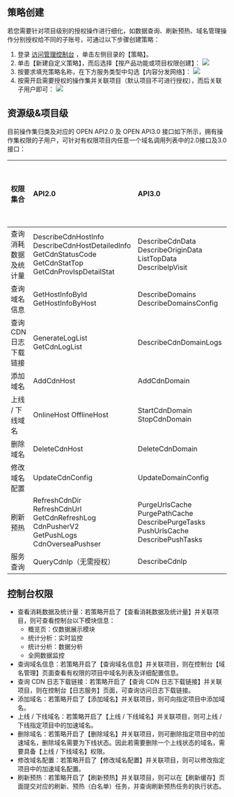 ## 策略创建
若您需要针对项目级别的授权操作进行细化，如数据查询、刷新预热、域名管理操作分别授权给不同的子账号，可通过以下步骤创建策略：
1. 登录 [访问管理控制台](https://console.cloud.tencent.com/cam/overview) ，单击左侧目录的【策略】。
2. 单击【新建自定义策略】，而后选择【按产品功能或项目权限创建】：
![](https://main.qcloudimg.com/raw/59c8c89263412208344bd071430db23d.png)
3. 按要求填充策略名称，在下方服务类型中勾选【内容分发网络】：
![](https://main.qcloudimg.com/raw/e057955abd823f0b92ff6cc13a016c4c.png)
4. 按需开启需要授权的操作集并关联项目（默认项目不可进行授权），而后关联子用户即可：
![](https://main.qcloudimg.com/raw/961dfce5817ba690b554f12dfa22d7c9.png)

## 资源级&项目级
目前操作集归类及对应的 OPEN API2.0 及 OPEN API3.0 接口如下所示，拥有操作集权限的子用户，可针对有权限项目内任意一个域名调用列表中的2.0接口及3.0接口：

| 权限集合              | API2.0                                                       | API3.0                                                       | 是否需要授权 |
| :-------------------- | :----------------------------------------------------------- | :----------------------------------------------------------- | :----------- |
| 查询消耗数据及统计量  | DescribeCdnHostInfo DescribeCdnHostDetailedInfo GetCdnStatusCode<br/>GetCdnStatTop<br/>GetCdnProvIspDetailStat | DescribeCdnData DescribeOriginData<br/>ListTopData<br/>DescribeIpVisit | 是           |
| 查询域名信息          | GetHostInfoById<br/>GetHostInfoByHost                        | DescribeDomains<br/>DescribeDomainsConfig                    | 是           |
| 查询 CDN 日志下载链接 | GenerateLogList<br/>GetCdnLogList                            | DescribeCdnDomainLogs                                        | 是           |
| 添加域名              | AddCdnHost                                                   | AddCdnDomain                                                 | 是           |
| 上线 / 下线域名       | OnlineHost OfflineHost                                       | StartCdnDomain<br/>StopCdnDomain                             | 是           |
| 删除域名              | DeleteCdnHost                                                | DeleteCdnDomain                                              | 是           |
| 修改域名配置          | UpdateCdnConfig                                              | UpdateDomainConfig                                           | 是           |
| 刷新预热              | RefreshCdnDir<br/>RefreshCdnUrl<br/>GetCdnRefreshLog<br/>CdnPusherV2<br/>GetPushLogs<br/>CdnOverseaPushser | PurgeUrlsCache<br/>PurgePathCache<br/>DescribePurgeTasks<br/>PushUrlsCache<br/>DescribePushTasks | 是           |
| 服务查询              | QueryCdnIp（无需授权）                                       | DescribeCdnIp                                                | 是           |

## 控制台权限
- 查看消耗数据及统计量：若策略开启了【查看消耗数据及统计量】并关联项目，则可查看控制台以下模块信息：
  - 概览页：仅数据展示模块
  - 统计分析：实时监控
  - 统计分析：数据分析
  - 全网数据监控
- 查询域名信息：若策略开启了【查询域名信息】并关联项目，则在控制台【域名管理】页面查看有权限的项目中域名列表及详细配置信息。
- 查询 CDN 日志下载链接：若策略开启了【查询 CDN 日志下载链接】并关联项目，则在控制台【日志服务】页面，可查询访问日志下载链接。
- 添加域名：若策略开启了【添加域名】并关联项目，则可向指定项目中添加域名。
- 上线 / 下线域名：若策略开启了【上线 / 下线域名】并关联项目，则可上线 / 下线指定项目中的加速域名。
- 删除域名：若策略开启了【删除域名】并关联项目，则可删除指定项目中的加速域名，删除域名需要为下线状态。因此若需要删除一个上线状态的域名，需要具备【上线 / 下线域名】权限。
- 修改域名配置：若策略开启了【修改域名配置】并关联项目，则可以修改指定项目中的加速域名配置。
- 刷新预热：若策略开启了【刷新预热】并关联项目，则可以在【刷新缓存】页面提交对应的刷新、预热（白名单）任务，并查询刷新预热任务的执行状态。

